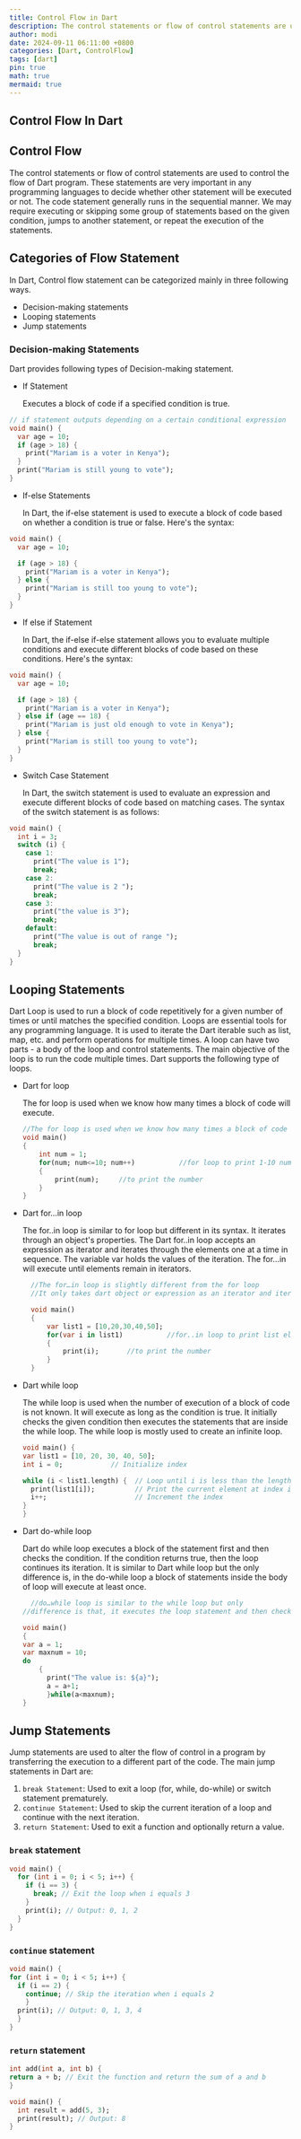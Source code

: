 ```yaml
---
title: Control Flow in Dart
description: The control statements or flow of control statements are used to control the flow of Dart program.
author: modi
date: 2024-09-11 06:11:00 +0800
categories: [Dart, ControlFlow]
tags: [dart]
pin: true
math: true
mermaid: true
---
```


## Control Flow In Dart

## Control Flow

The control statements or flow of control statements are used to control the flow of Dart program. These statements are very important in any programming languages to decide whether other statement will be executed or not. The code statement generally runs in the sequential manner. We may require executing or skipping some group of statements based on the given condition, jumps to another statement, or repeat the execution of the statements.



## Categories of Flow Statement

In Dart, Control flow statement can be categorized mainly in three following ways.

- Decision-making statements
- Looping statements
- Jump statements



### Decision-making Statements

Dart provides following types of Decision-making statement.

- If Statement

  Executes a block of code if a specified condition is true.

```dart
// if statement outputs depending on a certain conditional expression
void main() {
  var age = 10;
  if (age > 18) {
    print("Mariam is a voter in Kenya");
  }
  print("Mariam is still young to vote");
}
```


- If-else Statements

  In Dart, the if-else statement is used to execute a block of code based on whether a condition is true or false. Here's the syntax:

```dart
void main() {
  var age = 10;

  if (age > 18) {
    print("Mariam is a voter in Kenya");
  } else {
    print("Mariam is still too young to vote");
  }
}
```
- If else if Statement

  In Dart, the if-else if-else statement allows you to evaluate multiple conditions and execute different blocks of code based on these conditions. Here's the syntax:

```dart
void main() {
  var age = 10;

  if (age > 18) {
    print("Mariam is a voter in Kenya");
  } else if (age == 18) {
    print("Mariam is just old enough to vote in Kenya");
  } else {
    print("Mariam is still too young to vote");
  }
}

```






- Switch Case Statement

  In Dart, the switch statement is used to evaluate an expression and execute different blocks of code based on matching cases. The syntax of the switch statement is as follows:
```dart
void main() {
  int i = 3;
  switch (i) {
    case 1:
      print("The value is 1");
      break;
    case 2:
      print("The value is 2 ");
      break;
    case 3:
      print("the value is 3");
      break;
    default:
      print("The value is out of range ");
      break;
  }
}
```


## Looping Statements

  Dart Loop is used to run a block of code repetitively for a given number of times or until matches the specified condition. Loops are essential tools for any programming language. It is used to iterate the Dart iterable such as list, map, etc. and perform operations for multiple times. A loop can have two parts - a body of the loop and control statements. The main objective of the loop is to run the code multiple times. Dart supports the following type of loops.

- Dart for loop

  The for loop is used when we know how many times a block of code will execute.
  ```dart
  //The for loop is used when we know how many times a block of code will execute
  void main()  
  {  
      int num = 1;  
      for(num; num<=10; num++)           //for loop to print 1-10 numbers  
      {  
          print(num);     //to print the number  
      }  
  }  
  ```

- Dart for…in loop

  The for..in loop is similar to for loop but different in its syntax. It iterates through an object's properties. The Dart for..in loop accepts an expression as iterator and iterates through the elements one at a time in sequence. The variable var holds the values of the iteration. The for…in will execute until elements remain in iterators.

  ```dart
    //The for…in loop is slightly different from the for loop
    //It only takes dart object or expression as an iterator and iterates the element one at a time.

    void main()  
    {  
        var list1 = [10,20,30,40,50];  
        for(var i in list1)           //for..in loop to print list element  
        {  
            print(i);       //to print the number  
        }  
    }  
  ```


- Dart while loop

  The while loop is used when the number of execution of a block of code is not known. It will execute as long as the condition is true. It initially checks the given condition then executes the statements that are inside the while loop. The while loop is mostly used to create an infinite loop.

  ```dart
  void main() {
  var list1 = [10, 20, 30, 40, 50];
  int i = 0;            // Initialize index

  while (i < list1.length) {  // Loop until i is less than the length of the list
    print(list1[i]);          // Print the current element at index i
    i++;                      // Increment the index
  }
  }
  ```


- Dart do-while loop

  Dart do while loop executes a block of the statement first and then checks the condition. If the condition returns true, then the loop continues its iteration. It is similar to Dart while loop but the only difference is, in the do-while loop a block of statements inside the body of loop will execute at least once.

  ```dart
    //do…while loop is similar to the while loop but only 
  //difference is that, it executes the loop statement and then check the given condition. 

  void main()  
  {  
  var a = 1;  
  var maxnum = 10;  
  do  
      {                
        print("The value is: ${a}");  
        a = a+1;                                    
        }while(a<maxnum);  
  } 
  ```

## Jump Statements
Jump statements are used to alter the flow of control in a program by transferring the execution to a different part of the code. The main jump statements in Dart are:

1. `break Statement`: Used to exit a loop (for, while, do-while) or switch statement prematurely.
2. `continue Statement`: Used to skip the current iteration of a loop and continue with the next iteration.
3. `return Statement`: Used to exit a function and optionally return a value.

<!-- `break Statement`
---------------- -->

### `break` statement
  ```dart
  void main() {
    for (int i = 0; i < 5; i++) {
      if (i == 3) {
        break; // Exit the loop when i equals 3
      }
      print(i); // Output: 0, 1, 2
    }
  }

  ```

### `continue` statement
  ```dart
  void main() {
  for (int i = 0; i < 5; i++) {
    if (i == 2) {
      continue; // Skip the iteration when i equals 2
      }
    print(i); // Output: 0, 1, 3, 4
    }
  }


  ```

  ### `return` statement
  ```dart
  int add(int a, int b) {
  return a + b; // Exit the function and return the sum of a and b
  }

  void main() {
    int result = add(5, 3);
    print(result); // Output: 8
  }


  ```